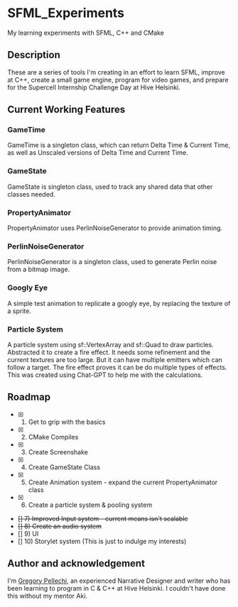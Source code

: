 # SFML_Experiments
My learning experiments with SFML, C++ and CMake

## Description
These are a series of tools I'm creating in an effort to learn SFML, improve at C++, create a small game engine, program for video games, and prepare for the Supercell Internship Challenge Day at Hive Helsinki.

## Current Working Features
### GameTime
GameTime is a singleton class, which can return Delta Time & Current Time, as well as Unscaled versions of Delta Time and Current Time.

### GameState
GameState is singleton class, used to track any shared data that other classes needed.

### PropertyAnimator
PropertyAnimator uses PerlinNoiseGenerator to provide animation timing.

### PerlinNoiseGenerator
PerlinNoiseGenerator is a singleton class, used to generate Perlin noise from a bitmap image.

### Googly Eye
A simple test animation to replicate a googly eye, by replacing the texture of a sprite.

### Particle System
A particle system using sf::VertexArray and sf::Quad to draw particles. Abstracted it to create a fire effect. It needs some refinement and the current textures are too large. But it can have multiple emitters which can follow a target. The fire effect proves it can be do multiple types of effects. This was created using Chat-GPT to help me with the calculations.

## Roadmap

- [x] 1) Get to grip with the basics
- [x] 2) CMake Compiles
- [x] 3) Create Screenshake
- [x] 4) Create GameState Class
- [X] 5) Create Animation system - expand the current PropertyAnimator class
- [X] 6) Create a particle system & pooling system
- ~~[] 7) Improved Input system - current means isn't scalable~~
- ~~[] 8) Create an audio system~~
- [] 9) UI
- [] 10) Storylet system (This is just to indulge my interests)

## Author and acknowledgement
I'm [Gregory Pellechi](https://github.com/OneGameDad), an experienced Narrative Designer and writer who has been learning to program in C & C++ at Hive Helsinki. I couldn't have done this without my mentor Aki.